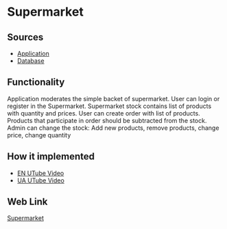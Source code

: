 # Supermarket

## Sources

- [Application](https://github.com/LearnFractal/FractalPlatform/tree/main/FractalPlatform.Examples/Applications/Supermarket/SupermarketApplication.cs)
- [Database](https://github.com/LearnFractal/FractalPlatform/tree/main/FractalPlatform.Examples/Databases/Supermarket)

## Functionality

Application moderates the simple backet of supermarket.
User can login or register in the Supermarket.
Supermarket stock contains list of products with quantity and prices.
User can create order with list of products.
Products that participate in order should be subtracted from the stock.
Admin can change the stock: Add new products, remove products, change price, change quantity


## How it implemented

- [EN UTube Video](https://fraplat.com/jupiter/UTube?tag=118)
- [UA UTube Video](https://fraplat.com/jupiter/UTube?tag=218)

## Web Link

[Supermarket](https://fraplat.com/jupiter/?app=Supermarket)

